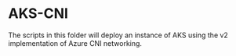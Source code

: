 # AKS-CNI

The scripts in this folder will deploy an instance of AKS using the v2 implementation of Azure CNI networking.
